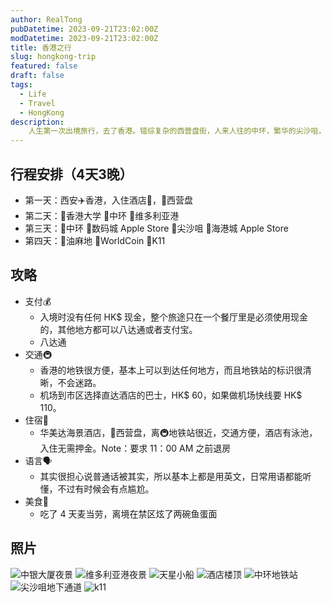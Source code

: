 ```yaml
---
author: RealTong
pubDatetime: 2023-09-21T23:02:00Z
modDatetime: 2023-09-21T23:02:00Z
title: 香港之行
slug: hongkong-trip
featured: false
draft: false
tags:
  - Life
  - Travel
  - HongKong
description:
    人生第一次出境旅行，去了香港。错综复杂的西营盘街，人来人往的中环，繁华的尖沙咀，还有美丽的维多利亚港。
---
```


## 行程安排（4天3晚）
- 第一天：西安✈️香港，入住酒店🏨，📍西营盘
- 第二天：📍香港大学 📍中环 📍维多利亚港
- 第三天：📍中环 📍数码城 Apple Store 📍尖沙咀 📍海港城 Apple Store
- 第四天：📍油麻地 📍WorldCoin 📍K11


## 攻略

- 支付💰
    - 入境时没有任何 HK$ 现金，整个旅途只在一个餐厅里是必须使用现金的，其他地方都可以八达通或者支付宝。
    - 八达通
- 交通🚇
    - 香港的地铁很方便，基本上可以到达任何地方，而且地铁站的标识很清晰，不会迷路。
    - 机场到市区选择直达酒店的巴士，HK$ 60，如果做机场快线要 HK$ 110。
- 住宿🏨
    - 华美达海景酒店，📍西营盘，离🚇地铁站很近，交通方便，酒店有泳池，入住无需押金。Note：要求 11：00 AM 之前退房
- 语言🗣️
    - 其实很担心说普通话被其实，所以基本上都是用英文，日常用语都能听懂，不过有时候会有点尴尬。
- 美食🍜
    - 吃了 4 天麦当劳，离境在禁区炫了两碗鱼蛋面

## 照片

![中银大厦夜景](@assets/images/posts/hongkong-trip/boc-light.jpg)
![维多利亚港夜景](@assets/images/posts/hongkong-trip/victoria-harbor-light.jpg)
![天星小船](@assets/images/posts/hongkong-trip/tian-xing-xiao-chuan.jpg)
![酒店楼顶](@assets/images/posts/hongkong-trip/hotel-rooftop.jpg)
![中环地铁站](@assets/images/posts/hongkong-trip/central-subway-station.jpg)
![尖沙咀地下通道](@assets/images/posts/hongkong-trip/Yau-Ma-Tei.jpg)
![k11](@assets/images/posts/hongkong-trip/k11.jpg)


    

